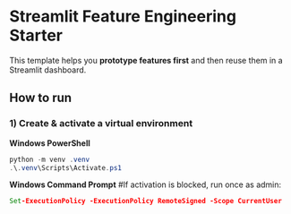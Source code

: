 
# Streamlit Feature Engineering Starter

This template helps you **prototype features first** and then reuse them in a Streamlit dashboard.

## How to run 

### 1) Create & activate a virtual environment

**Windows PowerShell**
```powershell
python -m venv .venv
.\.venv\Scripts\Activate.ps1
``` 
**Windows Command Prompt**
#If activation is blocked, run once as admin:
```cmd
Set-ExecutionPolicy -ExecutionPolicy RemoteSigned -Scope CurrentUser
```

